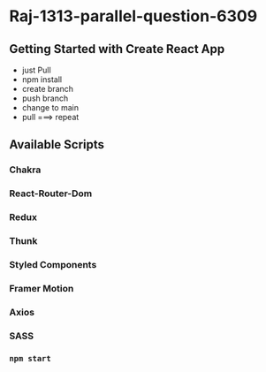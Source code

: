 # Raj-1313-parallel-question-6309

## Getting Started with Create React App
 * just Pull
 * npm install
 * create branch 
 * push branch
 * change to main 
 * pull ===> repeat
## Available Scripts
### Chakra
### React-Router-Dom
### Redux 
### Thunk
### Styled Components
### Framer Motion
### Axios
### SASS

### `npm start`


